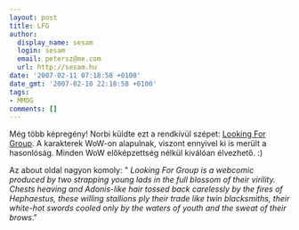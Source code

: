 ```yaml
---
layout: post
title: LFG
author:
  display_name: sesam
  login: sesam
  email: petersz@me.com
  url: http://sesam.hu
date: '2007-02-11 07:18:58 +0100'
date_gmt: '2007-02-10 22:18:58 +0100'
tags:
- MMOG
comments: []
---
```


Még több képregény! Norbi küldte ezt a rendkívül szépet: [Looking For Group](http://lfgcomic.com/page/1). A karakterek WoW-on alapulnak, viszont ennyivel ki is merült a hasonlóság. Minden WoW előképzettség nélkül kiválóan élvezhető. :)

Az about oldal nagyon komoly: " _Looking For Group is a webcomic produced by two strapping young lads in the full blossom of their virility. Chests heaving and Adonis-like hair tossed back carelessly by the fires of Hephaestus, these willing stallions ply their trade like twin blacksmiths, their white-hot swords cooled only by the waters of youth and the sweat of their brows_."
